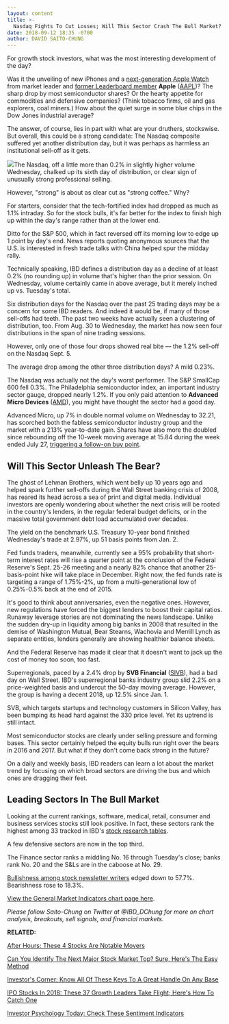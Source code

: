 ```yaml
---
layout: content
title: >-
  Nasdaq Fights To Cut Losses; Will This Sector Crash The Bull Market?
date: 2018-09-12 18:35 -0700
author: DAVID SAITO-CHUNG
---
```






For growth stock investors, what was the most interesting development of the day?




Was it the unveiling of new iPhones and a [next-generation Apple Watch](https://www.investors.com/news/technology/click/apple-iphones-media-event/) from market leader and [former Leaderboard member](https://leaderboard.investors.com/#/leaders/leadersnearabuypoint) **Apple** ([AAPL](https://research.investors.com/quote.aspx?symbol=AAPL))? The sharp drop by most semiconductor shares? Or the hearty appetite for commodities and defensive companies? (Think tobacco firms, oil and gas explorers, coal miners.) How about the quiet surge in some blue chips in the Dow Jones industrial average?


The answer, of course, lies in part with what are your druthers, stockswise. But overall, this could be a strong candidate: The Nasdaq composite suffered yet another distribution day, but it was perhaps as harmless an institutional sell-off as it gets.


![](https://www.investors.com/wp-content/uploads/2018/09/MP_6x5_091218-211x300.jpg)The Nasdaq, off a little more than 0.2% in slightly higher volume Wednesday, chalked up its sixth day of distribution, or clear sign of unusually strong professional selling.


However, "strong" is about as clear cut as "strong coffee." Why?


For starters, consider that the tech-fortified index had dropped as much as 1.1% intraday. So for the stock bulls, it's far better for the index to finish high up within the day's range rather than at the lower end.


Ditto for the S&P 500, which in fact reversed off its morning low to edge up 1 point by day's end. News reports quoting anonymous sources that the U.S. is interested in fresh trade talks with China helped spur the midday rally.


Technically speaking, IBD defines a distribution day as a decline of at least 0.2% (no rounding up) in volume that's higher than the prior session. On Wednesday, volume certainly came in above average, but it merely inched up vs. Tuesday's total.


Six distribution days for the Nasdaq over the past 25 trading days may be a concern for some IBD readers. And indeed it would be, if many of those sell-offs had teeth. The past two weeks have actually seen a clustering of distribution, too. From Aug. 30 to Wednesday, the market has now seen four distributions in the span of nine trading sessions.


However, only one of those four drops showed real bite — the 1.2% sell-off on the Nasdaq Sept. 5.


The average drop among the other three distribution days? A mild 0.23%.


The Nasdaq was actually not the day's worst performer. The S&P SmallCap 600 fell 0.3%. The Philadelphia semiconductor index, an important industry sector gauge, dropped nearly 1.2%. If you only paid attention to **Advanced Micro Devices** ([AMD](https://research.investors.com/quote.aspx?symbol=AMD)), you might have thought the sector had a good day.



Advanced Micro, up 7% in double normal volume on Wednesday to 32.21, has scorched both the fabless semiconductor industry group and the market with a 213% year-to-date gain. Shares have also more the doubled since rebounding off the 10-week moving average at 15.84 during the week ended July 27, [triggering a follow-on buy point](https://www.investors.com/how-to-invest/investors-corner/how-to-buy-stocks-why-the-10-week-moving-average-offers-new-entry-points/).


Will This Sector Unleash The Bear?
----------------------------------


The ghost of Lehman Brothers, which went belly up 10 years ago and helped spark further sell-offs during the Wall Street banking crisis of 2008, has reared its head across a sea of print and digital media. Individual investors are openly wondering about whether the next crisis will be rooted in the country's lenders, in the regular federal budget deficits, or in the massive total government debt load accumulated over decades.


The yield on the benchmark U.S. Treasury 10-year bond finished Wednesday's trade at 2.97%, up 51 basis points from Jan. 2.


Fed funds traders, meanwhile, currently see a 95% probability that short-term interest rates will rise a quarter point at the conclusion of the Federal Reserve's Sept. 25-26 meeting and a nearly 82% chance that another 25-basis-point hike will take place in December. Right now, the fed funds rate is targeting a range of 1.75%-2%, up from a multi-generational low of 0.25%-0.5% back at the end of 2015.


It's good to think about anniversaries, even the negative ones. However, new regulations have forced the biggest lenders to boost their capital ratios. Runaway leverage stories are not dominating the news landscape. Unlike the sudden dry-up in liquidity among big banks in 2008 that resulted in the demise of Washington Mutual, Bear Stearns, Wachovia and Merrill Lynch as separate entities, lenders generally are showing healthier balance sheets.


And the Federal Reserve has made it clear that it doesn't want to jack up the cost of money too soon, too fast.



Superregionals, paced by a 2.4% drop by **SVB Financial** ([SIVB](https://research.investors.com/quote.aspx?symbol=SIVB)), had a bad day on Wall Street. IBD's superregional banks industry group slid 2.2% on a price-weighted basis and undercut the 50-day moving average. However, the group is having a decent 2018, up 12.5% since Jan. 1.


SVB, which targets startups and technology customers in Silicon Valley, has been bumping its head hard against the 330 price level. Yet its uptrend is still intact.


Most semiconductor stocks are clearly under selling pressure and forming bases. This sector certainly helped the equity bulls run right over the bears in 2016 and 2017. But what if they don't come back strong in the future?


On a daily and weekly basis, IBD readers can learn a lot about the market trend by focusing on which broad sectors are driving the bus and which ones are dragging their feet.


Leading Sectors In The Bull Market
----------------------------------


Looking at the current rankings, software, medical, retail, consumer and business services stocks still look positive. In fact, these sectors rank the highest among 33 tracked in IBD's [stock research tables](https://www.investors.com/data-tables/ibd-smart-nyse-nasdaq-tables-sep-11-2018/).


A few defensive sectors are now in the top third.


The Finance sector ranks a middling No. 16 through Tuesday's close; banks rank No. 20 and the S&Ls are in the caboose at No. 29.


[Bullishness among stock newsletter writers](https://research.investors.com/psychological-market-indicators/) edged down to 57.7%. Bearishness rose to 18.3%.


[View the General Market Indicators chart page here](https://www.investors.com/wp-content/uploads/2018/09/IBD1209152743GMI.pdf).


*Please follow Saito-Chung on Twitter at @IBD\_DChung for more on chart analysis, breakouts, sell signals, and financial markets.*


**RELATED:**


[After Hours: These 4 Stocks Are Notable Movers](https://www.investors.com/market-trend/stock-market-today/dow-jones-futures-pivotal-earnings-amd-stock-tilray-stock-nio-ipo/)


[Can You Identify The Next Major Stock Market Top? Sure, Here's The Easy Method](https://www.investors.com/how-to-invest/investors-corner/how-do-you-spot-a-major-market-top-easy-look-for-heavy-distribution/)


[Investor's Corner: Know All Of These Keys To A Great Handle On Any Base](https://www.investors.com/how-to-invest/investors-corner/the-basics-spot-traits-of-proper-handles-on-cup-patterns/)


[IPO Stocks In 2018: These 37 Growth Leaders Take Flight; Here's How To Catch One](https://www.investors.com/news/ipo-stocks-2018/)


[Investor Psychology Today: Check These Sentiment Indicators](https://research.investors.com/psychological-market-indicators/)




